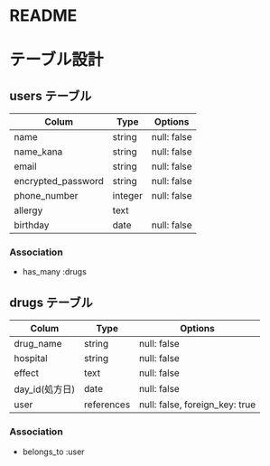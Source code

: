 # README
# テーブル設計

## users テーブル

| Colum            | Type    | Options      |
| ---------------- | ------  | -----------  |
| name             | string  | null: false  |
| name_kana        | string  | null: false  |
| email            | string  | null: false  |
| encrypted_password | string  | null: false  |
| phone_number     | integer | null: false  |
| allergy          | text    |
| birthday         |  date   | null: false|

### Association

- has_many :drugs

## drugs テーブル

| Colum            | Type       | Options      |
| ---------------- | ---------- | -----------  |
| drug_name        | string     | null: false  |
| hospital         | string     | null: false  |
| effect           | text       | null: false  |
| day_id(処方日)    | date       | null: false  |
| user             | references | null: false, foreign_key: true |

### Association

- belongs_to :user

